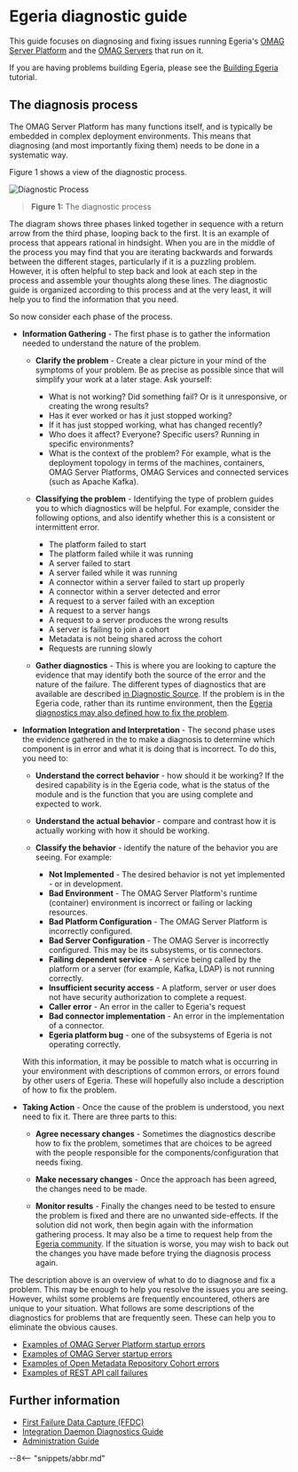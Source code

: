 <!-- SPDX-License-Identifier: CC-BY-4.0 -->
<!-- Copyright Contributors to the ODPi Egeria project 2020. -->

# Egeria diagnostic guide

This guide focuses on diagnosing and fixing issues running Egeria's
[OMAG Server Platform](/concepts/omag-server-platform)
and the [OMAG Servers](/concepts/omag-server)
that run on it.

If you are having problems building Egeria, please see the
[Building Egeria](/education/tutorials/building-egeria-tutorial/overview) tutorial.


## The diagnosis process

The OMAG Server Platform has many functions itself, and is typically be embedded in complex deployment environments.
This means that diagnosing (and most importantly fixing them) needs to be done in a
systematic way.  

Figure 1 shows a view of the diagnostic process.  

![Diagnostic Process](diagnostic-process.svg)
> **Figure 1:** The diagnostic process

The diagram shows three phases linked together in sequence with a return arrow from the third phase,
looping back to the first.  It is an example of process that appears rational in hindsight.
When you are in the middle of the process you may find that you are iterating backwards and
forwards between the different stages, particularly if it is a puzzling problem.
However, it is often helpful to step back and look at each step in the process and
assemble your thoughts along these lines.  The diagnostic guide is organized according to
this process and at the very least, it will help you to find the information that you need.

So now consider each phase of the process.

* **Information Gathering** - The first phase is to gather the information needed to understand the nature of the problem.

    * **Clarify the problem** - Create a clear picture in your mind of the symptoms of your problem.  Be as precise as possible since that will simplify your work at a later stage.
    Ask yourself:
        * What is not working?  Did something fail? Or is it unresponsive, or creating the wrong results?
        * Has it ever worked or has it just stopped working?
        * If it has just stopped working, what has changed recently?
        * Who does it affect?  Everyone?  Specific users?  Running in specific environments?
        * What is the context of the problem?  For example, what is the deployment topology in terms of the machines,
       containers, OMAG Server Platforms, OMAG Services and connected services (such as Apache Kafka).
  
    * **Classifying the problem** - Identifying the type of problem guides you to which diagnostics will be helpful.
       For example, consider the following options, and also identify whether this is a consistent or intermittent error.
       
        * The platform failed to start
        * The platform failed while it was running
        * A server failed to start
        * A server failed while it was running
        * A connector within a server failed to start up properly
        * A connector within a server detected and error
        * A request to a server failed with an exception
        * A request to a server hangs
        * A request to a server produces the wrong results
        * A server is failing to join a cohort
        * Metadata is not being shared across the cohort
        * Requests are running slowly
            
    * **Gather diagnostics** - This is where you are looking to capture the evidence that may identify
    both the source of the error and the nature of the failure.
    The different types of diagnostics that are available are described [in Diagnostic Source](/guides/diagnostic/diagnostic-sources).
    If the problem is in the Egeria code,
    rather than its runtime environment, then the 
    [Egeria diagnostics may also defined how to fix the problem](/guides/diagnostic/ffdc).
    
* **Information Integration and Interpretation** - The second phase uses the evidence gathered in the
  to make a diagnosis to determine which component is in error and what it is doing that is incorrect.
  To do this, you need to:
  
  * **Understand the correct behavior** - how should it be working?  If the desired capability
  is in the Egeria code, what is the status of the module and is the function that you are using complete
  and expected to work.
  
  * **Understand the actual behavior** - compare and contrast how it is actually working with
  how it should be working.
  
  * **Classify the behavior** - identify the nature of the behavior you are seeing. 
  For example:
    * **Not Implemented** - The desired behavior is not yet implemented - or in development.
    * **Bad Environment** - The OMAG Server Platform's runtime (container) environment is incorrect or failing or lacking resources.
    * **Bad Platform Configuration** - The OMAG Server Platform is incorrectly configured.
    * **Bad Server Configuration** - The OMAG Server is incorrectly configured.  This may be its subsystems, or tis connectors.
    * **Failing dependent service** - A service being called by the platform or a server (for example, Kafka, LDAP) is not running correctly.
    * **Insufficient security access** - A platform, server or user does not have security authorization to complete a request.
    * **Caller error** - An error in the caller to Egeria's request
    * **Bad connector implementation** - An error in the implementation of a connector.
    * **Egeria platform bug** - one of the subsystems of Egeria is not operating correctly.
    
  With this information, it may be possible to match what is occurring in your environment with
  descriptions of common errors, or errors found by other users of Egeria.  These will hopefully
  also include a description of how to fix the problem.
  
* **Taking Action** - Once the cause of the problem is understood, you next need to fix it. There are three parts to this: 

  * **Agree necessary changes** - Sometimes the diagnostics describe how to fix the problem, sometimes that are
  choices to be agreed with the people responsible for the components/configuration that needs fixing.
  
  * **Make necessary changes** - Once the approach has been agreed, the changes need to be made.
  
  * **Monitor results** - Finally the changes need to be tested to ensure the problem is fixed and
  there are no unwanted side-effects.  If the solution did not work, then begin again with the
  information gathering process.  It may also be a time to request help from the 
  [Egeria community](/guides/community).  If the situation is worse, you may wish to back out the changes
  you have made before trying the diagnosis process again.

The description above is an overview of what to do to diagnose and fix a problem.
This may be enough to help you resolve the issues you are seeing.
However, whilst some problems are frequently encountered, others are unique to your situation.
What follows are some descriptions of the diagnostics for problems that are frequently seen.
These can help you to eliminate the obvious causes.  

* [Examples of OMAG Server Platform startup errors](/guides/diagnostic/examples-of-platform-start-up-errors)
* [Examples of OMAG Server startup errors](/guides/diagnostic/examples-of-server-start-up-errors)
* [Examples of Open Metadata Repository Cohort errors](/guides/diagnostic/examples-of-cohort-errors)
* [Examples of REST API call failures](/guides/diagnostic/examples-of-common-rest-api-errors)


## Further information

* [First Failure Data Capture (FFDC)](/guides/diagnostic/ffdc)
* [Integration Daemon Diagnostics Guide](/guides/diagnostic/integration-daemon-diagnostic-guide)
* [Administration Guide](/guides/admin)

--8<-- "snippets/abbr.md"
